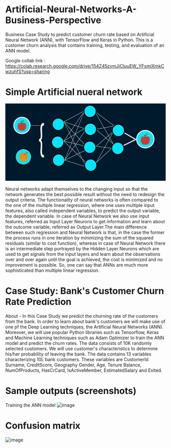 # Artificial-Neural-Networks-A-Business-Perspective
Business Case Study to predict customer churn rate based on Artificial Neural Network (ANN), with TensorFlow and Keras in Python. This is a customer churn analysis that contains training, testing, and evaluation of an ANN model.

Google collab link : https://colab.research.google.com/drive/154Z45zvmJjCluuEW_YFxmiXmkCwzuhfS?usp=sharing

# Simple Artificial nueral network 
   ![image](https://github.com/Mudit-123/Artificial-Neural-Networks-A-Business-Perspective/blob/main/ezgif.com-resize.gif)

Neural networks adapt themselves to the changing input so that the network generates the best possible result without the need to redesign the output criteria. The functionality of neural networks is often compared to the one of the multiple linear regression, where one uses multiple input features, also called independent variables, to predict the output variable, the dependent variable. In case of Neural Network we also use input features, referred as Input Layer Neurons to get information and learn about the outcome variable, referred as Output Layer.The main difference between such regression and Neural Network is that, in the case the former the process runs in one iteration by minimizing the sum of the squared residuals (similar to cost function), whereas in case of Neural Network there is an intermediate step portrayed by the Hidden Layer Neurons which are used to get signals from the input layers and learn about the observations over and over again until the goal is achieved, the cost is minimized and no improvement is possible. So, one can say that ANNs are much more sophisticated than multiple linear regression.

# Case Study: Bank's Customer Churn Rate Prediction

About - In this Case Study we predict the churning rate of the customers from the bank. In order to learn about bank's customers we will make use of one pf the Deep Learning techniques, the Artificial Neural Networks (ANN). Moreover, we will use popular Python libraries such as Tensorflow, Keras and Machine Learning techniques such as Adam Optimizer to train the ANN model and predict the churn rates. The data consists of 10K randomly selected customers. We will use customer's characteristics to determine his/her probability of leaving the bank. The data contains 13 variables characterizing 10L bank customers. These variables are CustomerId Surname, CreditScore, Geography Gender, Age, Tenure Balance, NumOfProducts, HasCrCard, IsActiveMember, EstimatedSalary and Exited.

# Sample outputs (screenshots)
Training the ANN model
![image](https://github.com/user-attachments/assets/167d01d8-2cc1-4ea6-8075-30f3bdac7c0b)

# Confusion matrix

![image](https://github.com/user-attachments/assets/a23962a7-4de1-478e-83b3-b689f9ddf845)



